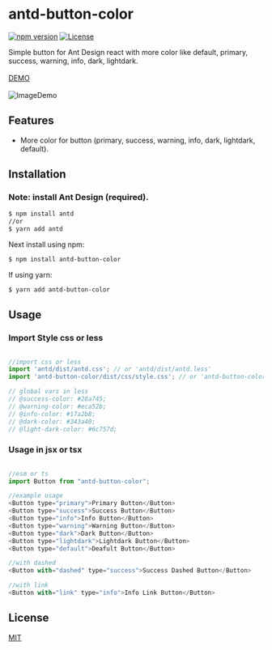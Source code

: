 # antd-button-color
[![npm version](https://img.shields.io/badge/npm-1.0.2-success.svg)](https://www.npmjs.com/package/antd-button-color) 
[![License](http://img.shields.io/:license-mit-success.svg)](http://badges.mit-license.org)

Simple button for Ant Design react with more color like default, primary, success, warning, info, dark, lightdark.
<br/>
<br/>
<a href="https://codesandbox.io/s/amazing-thompson-grfvh" target="_blank" rel="noopener noreferrer">DEMO</a>
<br/>
<br/>
![ImageDemo](https://raw.githubusercontent.com/herudi/antd-button-color/master/screenshot_1.png)
## Features

- More color for button (primary, success, warning, info, dark, lightdark, default).

## Installation
### Note: install Ant Design (required).

```bash
$ npm install antd
//or
$ yarn add antd
```

Next install using npm:

```bash
$ npm install antd-button-color
```

If using yarn:

```bash
$ yarn add antd-button-color
```

## Usage

### Import Style css or less
```JavaScript

//import css or less
import 'antd/dist/antd.css'; // or 'antd/dist/antd.less'
import 'antd-button-color/dist/css/style.css'; // or 'antd-button-color/dist/css/style.less'

// global vars in less
// @success-color: #28a745;
// @warning-color: #eca52b;
// @info-color: #17a2b8;
// @dark-color: #343a40;
// @light-dark-color: #6c757d;

```

### Usage in jsx or tsx

```JavaScript

//esm or ts
import Button from "antd-button-color";

//example usage
<Button type="primary">Primary Button</Button>
<Button type="success">Success Button</Button>
<Button type="info">Info Button</Button>
<Button type="warning">Warning Button</Button>
<Button type="dark">Dark Button</Button>
<Button type="lightdark">Lightdark Button</Button>
<Button type="default">Deafult Button</Button>

//with dashed
<Button with="dashed" type="success">Success Dashed Button</Button>

//with link
<Button with="link" type="info">Info Link Button</Button>
```

## License

[MIT](LICENSE)


